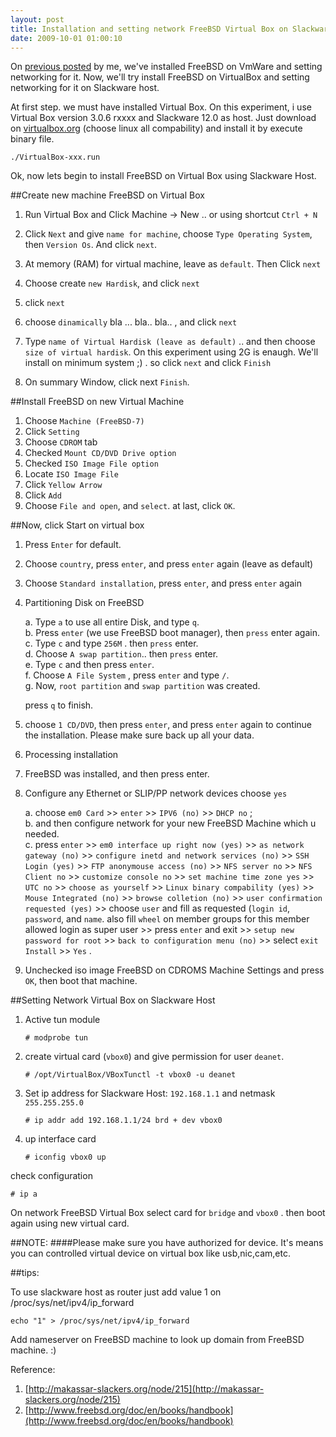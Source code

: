 ```yaml
--- 
layout: post
title: Installation and setting network FreeBSD Virtual Box on Slackware Host
date: 2009-10-01 01:00:10
---
```

On <a href="/2009/06/12/installasi-freebsd-dan-setting-jaringan-freebsd-as-guest-di-vmware-server.html" target="_blank">previous posted</a> by me, we've installed FreeBSD on VmWare and setting networking for it. Now, we'll try install FreeBSD on VirtualBox and setting networking for it on Slackware host.

At first step. we must have installed Virtual Box. On this experiment, i use Virtual Box version 3.0.6 rxxxx and Slackware 12.0 as host. Just download on <a href="http://www.virtualbox.org/wiki/Linux_Downloads" target="_new">virtualbox.org</a> (choose linux all compability) and install it by execute binary file.

	./VirtualBox-xxx.run

Ok, now lets begin to install FreeBSD on Virtual Box using Slackware Host.

##Create new machine FreeBSD on Virtual Box

1. Run Virtual Box and Click Machine -&gt; New .. or using shortcut `Ctrl + N`

2. Click `Next` and give `name for machine`, choose `Type Operating System`, then `Version Os`. And click `next`.

3. At memory (RAM) for virtual machine, leave as `default`. Then Click `next`
4. Choose create `new Hardisk`, and click `next`

5. click `next`

6. choose `dinamically` bla ... bla.. bla.. , and click `next`

7. Type `name of Virtual Hardisk (leave as default)` .. and then choose `size of virtual hardisk`. On this experiment using 2G is enaugh. We'll install on minimum system ;) . so click `next` and click `Finish`

8. On summary Window, click next `Finish`.



##Install FreeBSD on new Virtual Machine

1. Choose `Machine (FreeBSD-7)`
2. Click `Setting`
3. Choose `CDROM` tab
4. Checked `Mount CD/DVD Drive option`
5. Checked `ISO Image File option`
6. Locate `ISO Image File`
7. Click `Yellow Arrow`
8. Click `Add`
9. Choose `File and open`, and `select`. at last, click `OK`.

##Now, click Start on virtual box
1. Press `Enter` for default.
2. Choose `country`, press `enter`, and press `enter` again (leave as default)
3. Choose `Standard installation`, press `enter`, and press `enter` again
4. Partitioning Disk on FreeBSD

	a. Type `a` to use all entire Disk, and type `q`.<br/>
	b. Press `enter` (we use FreeBSD boot manager), then `press` enter again.<br/>
	c. Type `c` and type `256M` . then `press` enter.<br/>
	d. Choose `A swap partition`.. then `press` enter.<br/>
	e. Type `c` and then press `enter`.<br/>
	f. Choose `A File System` , press `enter` and type `/`.<br/>
	g. Now, `root partition` and `swap partition` was created.<br/>

	press `q` to finish.

5. choose `1 CD/DVD`, then press `enter`, and press `enter` again to continue the installation. Please make sure back up all your data.
6. Processing installation
7. FreeBSD was installed, and then press enter.
8. Configure any Ethernet or SLIP/PP network devices choose `yes`
	
	a. choose `em0 Card` >> `enter` >> `IPV6 (no)` >> `DHCP no` ;<br/>
	b. and then configure network for your new FreeBSD Machine which u needed.<br/>
	c. press `enter` >> `em0 interface up right now (yes)` >> `as network gateway (no)` >>  `configure inetd and network services (no)` >> `SSH Login (yes)` >> `FTP anonymouse access (no)` >> `NFS server no` >> `NFS Client no` >> `customize console no` >> `set machine time zone yes` >> `UTC no` >> `choose as yourself` >> `Linux binary compability (yes)` >> `Mouse Integrated (no)` >> `browse colletion (no)` >> `user confirmation requested (yes)` >> choose `user` and fill as requested (`login id`, `password`, and `name`. also fill `wheel` on member groups for this member allowed login as super user >> press `enter` and exit >> `setup new password for root` >> `back to configuration menu (no)` >> select `exit Install` >> `Yes` .<br/>


9. Unchecked iso image FreeBSD on CDROMS Machine Settings and press `OK`, then boot that machine.


##Setting Network Virtual Box on Slackware Host

1. Active tun module

	`# modprobe tun`

2. create virtual card (`vbox0`) and give permission for user `deanet`.

	`# /opt/VirtualBox/VBoxTunctl -t vbox0 -u deanet`

3. Set ip address for Slackware Host: `192.168.1.1` and netmask `255.255.255.0`

	`# ip addr add 192.168.1.1/24 brd + dev vbox0`

4. up interface card

	`# iconfig vbox0 up`

check configuration
	
	# ip a

On network FreeBSD Virtual Box select card for `bridge` and `vbox0` . then boot again using new virtual card.

##NOTE:
####Please make sure you have authorized for device. It's means you can controlled virtual device on virtual box like usb,nic,cam,etc.

##tips:

To use slackware host as router just add value 1 on /proc/sys/net/ipv4/ip_forward

	echo "1" > /proc/sys/net/ipv4/ip_forward

Add nameserver on FreeBSD machine to look up domain from FreeBSD machine. :)

Reference:
1. [http://makassar-slackers.org/node/215](http://makassar-slackers.org/node/215)
2. [http://www.freebsd.org/doc/en/books/handbook](http://www.freebsd.org/doc/en/books/handbook)
